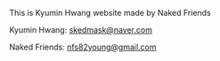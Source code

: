 This is Kyumin Hwang website made by Naked Friends

Kyumin Hwang: skedmask@naver.com

Naked Friends: nfs82young@gmail.com
